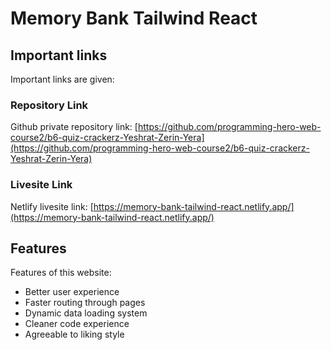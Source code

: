 # Memory Bank Tailwind React

## Important links

Important links are given:

### Repository Link

Github private repository link: [https://github.com/programming-hero-web-course2/b6-quiz-crackerz-Yeshrat-Zerin-Yera](https://github.com/programming-hero-web-course2/b6-quiz-crackerz-Yeshrat-Zerin-Yera)

### Livesite Link

Netlify livesite link: [https://memory-bank-tailwind-react.netlify.app/](https://memory-bank-tailwind-react.netlify.app/)


## Features

Features of this website:

* Better user experience
* Faster routing through pages
* Dynamic data loading system
* Cleaner code experience
* Agreeable to liking style
